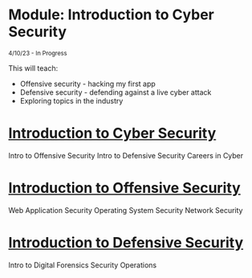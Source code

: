 # Module: Introduction to Cyber Security

<sub>4/10/23 - In Progress </sub>

This will teach:
- Offensive security - hacking my first app
- Defensive security - defending against a live cyber attack
- Exploring topics in the industry


# [Introduction to Cyber Security](Introduction-to-cyber-security.md)
Intro to Offensive Security 
Intro to Defensive Security
Careers in Cyber

# [Introduction to Offensive Security](introduction-to-offensive-security.md) 
Web Application Security
Operating System Security
Network Security

# [Introduction to Defensive Security](introduction-to-defensive-security.md) 
Intro to Digital Forensics 
Security Operations
